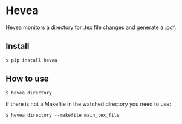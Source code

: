 # Hevea

Hevea monitors a directory for .tex file changes and generate a .pdf.

## Install

```
$ pip install hevea
```

## How to use

```
$ hevea directory
```

If there is not a Makefile in the watched directory you need to use:

```
$ hevea directory --makefile main_tex_file
```

